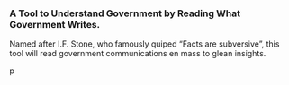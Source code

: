 ### A Tool to Understand Government by Reading What Government Writes. 

Named after I.F. Stone, who famously quiped “Facts are subversive”, this tool will read government communications en mass to glean insights.

p